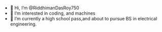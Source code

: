 - 👋 Hi, I’m @RiddhimanDasRoy750
- 👀 I’m interested in coding, and machines
- 🌱 I’m currently a high school pass,and about to pursue  BS in electrical engineering.

  

<!---
RiddhimanDasRoy750/RiddhimanDasRoy750 is a ✨ special ✨ repository because its `README.md` (this file) appears on your GitHub profile.
You can click the Preview link to take a look at your changes.
--->
